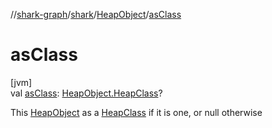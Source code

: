 //[shark-graph](../../../index.md)/[shark](../index.md)/[HeapObject](index.md)/[asClass](as-class.md)

# asClass

[jvm]\
val [asClass](as-class.md): [HeapObject.HeapClass](-heap-class/index.md)?

This [HeapObject](index.md) as a [HeapClass](-heap-class/index.md) if it is one, or null otherwise
